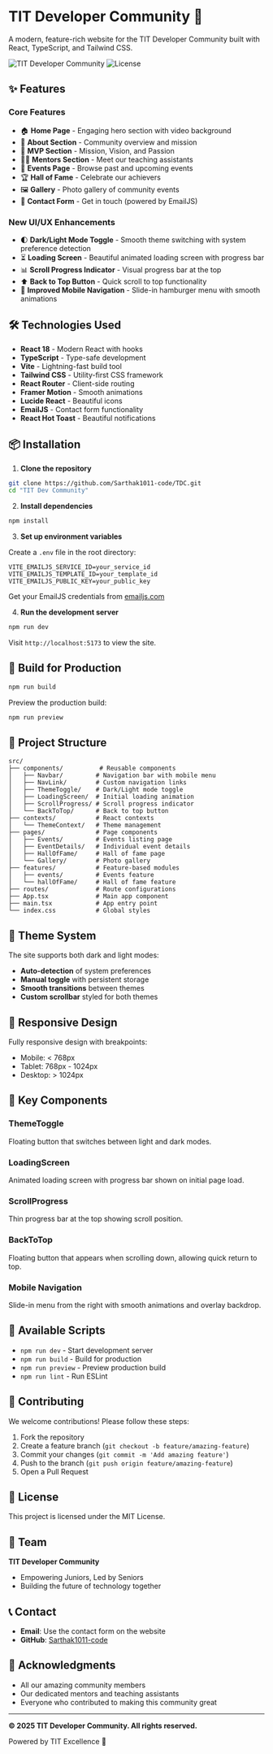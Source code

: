 # TIT Developer Community 🚀

A modern, feature-rich website for the TIT Developer Community built with React, TypeScript, and Tailwind CSS.

![TIT Developer Community](https://img.shields.io/badge/Built%20with-React%20%2B%20TypeScript-blue)
![License](https://img.shields.io/badge/License-MIT-green)

## ✨ Features

### Core Features
- 🏠 **Home Page** - Engaging hero section with video background
- 📖 **About Section** - Community overview and mission
- 🎯 **MVP Section** - Mission, Vision, and Passion
- 👨‍🏫 **Mentors Section** - Meet our teaching assistants
- 🎉 **Events Page** - Browse past and upcoming events
- 🏆 **Hall of Fame** - Celebrate our achievers
- 🖼️ **Gallery** - Photo gallery of community events
- 📧 **Contact Form** - Get in touch (powered by EmailJS)

### New UI/UX Enhancements
- 🌓 **Dark/Light Mode Toggle** - Smooth theme switching with system preference detection
- ⏳ **Loading Screen** - Beautiful animated loading screen with progress bar
- 📊 **Scroll Progress Indicator** - Visual progress bar at the top
- ⬆️ **Back to Top Button** - Quick scroll to top functionality
- 📱 **Improved Mobile Navigation** - Slide-in hamburger menu with smooth animations

## 🛠️ Technologies Used

- **React 18** - Modern React with hooks
- **TypeScript** - Type-safe development
- **Vite** - Lightning-fast build tool
- **Tailwind CSS** - Utility-first CSS framework
- **React Router** - Client-side routing
- **Framer Motion** - Smooth animations
- **Lucide React** - Beautiful icons
- **EmailJS** - Contact form functionality
- **React Hot Toast** - Beautiful notifications

## 📦 Installation

1. **Clone the repository**
```bash
git clone https://github.com/Sarthak1011-code/TDC.git
cd "TIT Dev Community"
```

2. **Install dependencies**
```bash
npm install
```

3. **Set up environment variables**

Create a `.env` file in the root directory:

```env
VITE_EMAILJS_SERVICE_ID=your_service_id
VITE_EMAILJS_TEMPLATE_ID=your_template_id
VITE_EMAILJS_PUBLIC_KEY=your_public_key
```

Get your EmailJS credentials from [emailjs.com](https://www.emailjs.com/)

4. **Run the development server**
```bash
npm run dev
```

Visit `http://localhost:5173` to view the site.

## 🚀 Build for Production

```bash
npm run build
```

Preview the production build:
```bash
npm run preview
```

## 📁 Project Structure

```
src/
├── components/          # Reusable components
│   ├── Navbar/         # Navigation bar with mobile menu
│   ├── NavLink/        # Custom navigation links
│   ├── ThemeToggle/    # Dark/Light mode toggle
│   ├── LoadingScreen/  # Initial loading animation
│   ├── ScrollProgress/ # Scroll progress indicator
│   └── BackToTop/      # Back to top button
├── contexts/           # React contexts
│   └── ThemeContext/   # Theme management
├── pages/              # Page components
│   ├── Events/         # Events listing page
│   ├── EventDetails/   # Individual event details
│   ├── HallOfFame/     # Hall of fame page
│   └── Gallery/        # Photo gallery
├── features/           # Feature-based modules
│   ├── events/         # Events feature
│   └── hallOfFame/     # Hall of fame feature
├── routes/             # Route configurations
├── App.tsx             # Main app component
├── main.tsx            # App entry point
└── index.css           # Global styles
```

## 🎨 Theme System

The site supports both dark and light modes:

- **Auto-detection** of system preferences
- **Manual toggle** with persistent storage
- **Smooth transitions** between themes
- **Custom scrollbar** styled for both themes

## 📱 Responsive Design

Fully responsive design with breakpoints:
- Mobile: < 768px
- Tablet: 768px - 1024px
- Desktop: > 1024px

## 🌟 Key Components

### ThemeToggle
Floating button that switches between light and dark modes.

### LoadingScreen
Animated loading screen with progress bar shown on initial page load.

### ScrollProgress
Thin progress bar at the top showing scroll position.

### BackToTop
Floating button that appears when scrolling down, allowing quick return to top.

### Mobile Navigation
Slide-in menu from the right with smooth animations and overlay backdrop.

## 🔧 Available Scripts

- `npm run dev` - Start development server
- `npm run build` - Build for production
- `npm run preview` - Preview production build
- `npm run lint` - Run ESLint

## 🤝 Contributing

We welcome contributions! Please follow these steps:

1. Fork the repository
2. Create a feature branch (`git checkout -b feature/amazing-feature`)
3. Commit your changes (`git commit -m 'Add amazing feature'`)
4. Push to the branch (`git push origin feature/amazing-feature`)
5. Open a Pull Request

## 📄 License

This project is licensed under the MIT License.

## 👥 Team

**TIT Developer Community**
- Empowering Juniors, Led by Seniors
- Building the future of technology together

## 📞 Contact

- **Email**: Use the contact form on the website
- **GitHub**: [Sarthak1011-code](https://github.com/Sarthak1011-code)

## 🙏 Acknowledgments

- All our amazing community members
- Our dedicated mentors and teaching assistants
- Everyone who contributed to making this community great

---

**© 2025 TIT Developer Community. All rights reserved.**

Powered by TIT Excellence 💜

